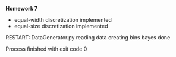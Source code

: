 <b>Homework 7</b>
<ul>
<li>equal-width discretization implemented</li>
<li>equal-size discretization implemented</li>
</ul>

RESTART: DataGenerator.py 
reading data
creating bins
bayes
done

Process finished with exit code 0